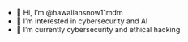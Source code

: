 - 👋 Hi, I’m @hawaiiansnow11mdm
- 👀 I’m interested in cybersecurity and AI
- 🌱 I’m currently cybersecurity and ethical hacking

<!---
hawaiiansnow11mdm/hawaiiansnow11mdm is a ✨ special ✨ repository because its `README.md` (this file) appears on your GitHub profile.
You can click the Preview link to take a look at your changes.
--->
